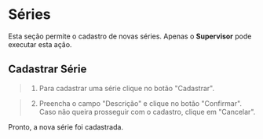 # Séries
Esta seção permite o cadastro de novas séries. Apenas o **Supervisor** pode executar esta ação.

## Cadastrar Série

> 1. Para cadastrar uma série clique no botão "Cadastrar".
> <!-- colocar imagem -->
    
> 2. Preencha o campo "Descrição" e clique no botão "Confirmar". Caso não queira prosseguir com o cadastro, clique em "Cancelar".
> <!-- colocar imagem -->

Pronto, a nova série foi cadastrada.
